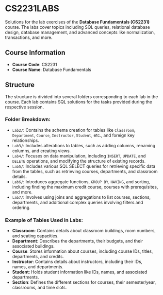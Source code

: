 # CS2231LABS

Solutions for the lab exercises of the **Database Fundamentals (CS2231)** course. The labs cover topics including SQL queries, relational database design, database management, and advanced concepts like normalization, transactions, and more.

## Course Information

- **Course Code**: CS2231
- **Course Name**: Database Fundamentals

## Structure

The structure is divided into several folders corresponding to each lab in the course. Each lab contains SQL solutions for the tasks provided during the respective session.

### Folder Breakdown:
- `Lab2/`: Contains the schema creation for tables like `Classroom`, `Department`, `Course`, `Instructor`, `Student`, etc., and foreign key relationships.
- `Lab3/`: Includes alterations to tables, such as adding columns, renaming columns, and creating views.
- `Lab4/`: Focuses on data manipulation, including `INSERT`, `UPDATE`, and `DELETE` operations, and modifying the structure of existing records.
- `Lab5/`: Includes various SQL SELECT queries for retrieving specific data from the tables, such as retrieving courses, departments, and classroom details.
- `Lab6/`: Introduces aggregate functions, `GROUP BY`, `HAVING`, and sorting, including finding the maximum credit course, courses with prerequisites, and more.
- `Lab7/`: Involves using joins and aggregations to list courses, sections, departments, and additional complex queries involving filters and ordering.

### Example of Tables Used in Labs:
- **Classroom**: Contains details about classroom buildings, room numbers, and seating capacities.
- **Department**: Describes the departments, their budgets, and their associated buildings.
- **Course**: Stores information about courses, including course IDs, titles, departments, and credits.
- **Instructor**: Contains details about instructors, including their IDs, names, and departments.
- **Student**: Holds student information like IDs, names, and associated departments.
- **Section**: Defines the different sections for courses, their semester/year, classrooms, and time slots.
